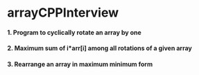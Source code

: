 # arrayCPPInterview

#### 1. Program to cyclically rotate an array by one 

#### 2. Maximum sum of i*arr[i] among all rotations of a given array

#### 3. Rearrange an array in maximum minimum form


